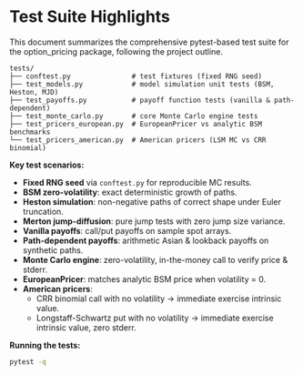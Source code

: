 # Test Suite Highlights

This document summarizes the comprehensive pytest-based test suite for the option_pricing package, following the project outline.

```
tests/
├── conftest.py               # test fixtures (fixed RNG seed)
├── test_models.py            # model simulation unit tests (BSM, Heston, MJD)
├── test_payoffs.py           # payoff function tests (vanilla & path-dependent)
├── test_monte_carlo.py       # core Monte Carlo engine tests
├── test_pricers_european.py  # EuropeanPricer vs analytic BSM benchmarks
└── test_pricers_american.py  # American pricers (LSM MC vs CRR binomial)
```

**Key test scenarios:**

- **Fixed RNG seed** via `conftest.py` for reproducible MC results.
- **BSM zero-volatility**: exact deterministic growth of paths.
- **Heston simulation**: non-negative paths of correct shape under Euler truncation.
- **Merton jump-diffusion**: pure jump tests with zero jump size variance.
- **Vanilla payoffs**: call/put payoffs on sample spot arrays.
- **Path-dependent payoffs**: arithmetic Asian & lookback payoffs on synthetic paths.
- **Monte Carlo engine**: zero-volatility, in-the-money call to verify price & stderr.
- **EuropeanPricer**: matches analytic BSM price when volatility = 0.
- **American pricers**:
  - CRR binomial call with no volatility → immediate exercise intrinsic value.
  - Longstaff-Schwartz put with no volatility → immediate exercise intrinsic value, zero stderr.

**Running the tests:**

```bash
pytest -q
```

